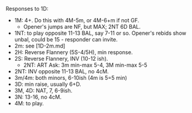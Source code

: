 Responses to 1D:

- 1M: 4+.  Do this with 4M-5m, or 4M-6+m if not GF.
  - Opener's jumps are NF, but MAX; 2NT 6D BAL.
- 1NT: to play opposite 11-13 BAL, say 7-11 or so.  Opener's rebids show unbal, could be 15 - responder can invite.
- 2m: see [1D-2m.md]
- 2H: Reverse Flannery (5S-4/5H), min response.
- 2S: Reverse Flannery, INV (10-12 ish).
  - 2NT: ART Ask: 3m min-max 5-4, 3M min-max 5-5
- 2NT: INV opposite 11-13 BAL, no 4cM.
- 3m/4m: both minors, 6-10ish (4m is 5=5 min)
- 3D: min raise, usually 6+D.
- 3M, 4D: NAT, 7, 6-9ish.
- 3N: 13-16, no 4cM.
- 4M: to play.
